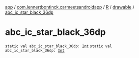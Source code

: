 [app](../../../index.md) / [com.lennertbontinck.carmeetsandroidapp](../../index.md) / [R](../index.md) / [drawable](index.md) / [abc_ic_star_black_36dp](./abc_ic_star_black_36dp.md)

# abc_ic_star_black_36dp

`static val abc_ic_star_black_36dp: `[`Int`](https://kotlinlang.org/api/latest/jvm/stdlib/kotlin/-int/index.html)
`static val abc_ic_star_black_36dp: `[`Int`](https://kotlinlang.org/api/latest/jvm/stdlib/kotlin/-int/index.html)